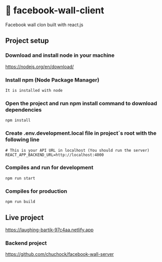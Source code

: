 # :ledger: facebook-wall-client

Facebook wall clon built with react.js

## Project setup

### Download and install node in your machine

https://nodejs.org/en/download/


### Install npm (Node Package Manager)

```
It is installed with node

```

### Open the project and run npm install command to download dependencies

```
npm install
```

### Create .env.development.local file in project´s root with the following line

```
# This is your API URL in localhost (You should run the server)
REACT_APP_BACKEND_URL=http://localhost:4000
```

### Compiles and run for development
```
npm run start
```

### Compiles for production
```
npm run build
```


## Live project
https://laughing-bartik-97c4aa.netlify.app

### Backend project
https://github.com/chuchock/facebook-wall-server

